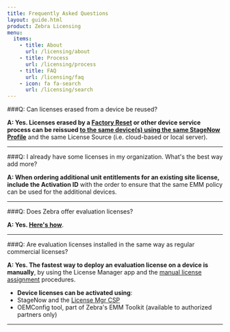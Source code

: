 ```yaml
---
title: Frequently Asked Questions
layout: guide.html
product: Zebra Licensing
menu:
  items:
    - title: About
      url: /licensing/about
    - title: Process
      url: /licensing/process
    - title: FAQ
      url: /licensing/faq
    - icon: fa fa-search
      url: /licensing/search
---
```


###Q: Can licenses erased from a device be reused?

**A: Yes. Licenses erased by a [Factory Reset](/mx/powermgr/#enterprisereset) or other device service process can be reissued <u>to the same device(s) using the same StageNow Profile</u>** and the same License Source (i.e. cloud-based or local server). 

-----

###Q: I already have some licenses in my organization. What's the best way add more?  


**A: When ordering additional unit entitlements for an existing site license, include the Activation ID** with the order to ensure that the same EMM policy can be used for the additional devices.

-----

###Q: Does Zebra offer evaluation licenses? 

**A: Yes. [Here's how](../process/#evaluationlicense)**.  

-----

###Q: Are evaluation licenses installed in the same way as regular commercial licenses? 

**A: Yes. The fastest way to deploy an evaluation license on a device is manually**, by using the License Manager app and the [manual license assignment](../process/#iiimanuallyassignlicense) procedures.

* **Device licenses can be activated using**: 
 * StageNow and the [License Mgr CSP](https://techdocs.zebra.com/stagenow/latest/csp/license)
 * OEMConfig tool, part of Zebra's EMM Toolkit (available to authorized partners only)

-----
